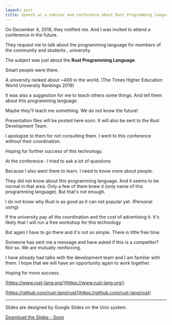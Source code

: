 ```yaml
---
layout: post
title: Speech at a seminar and conference about Rust Programming language
---
```


On December 4, 2018, they notified me.
And I was invited to attend a conference in the future.

They request me to talk about the programming language for members of the community and students , university.

The subject was just about the **Rust Programming Language**.

Smart people were there.

A university ranked about ~400 in the world. (The Times Higher Education World University Rankings 2019)

It was also a suggestion for me to teach others some things.
And tell them about this programming language.

Maybe they'll teach me something.
We do not know the future!

Presentation files will be posted here soon.
It will also be sent to the Rust Development Team.

I apologize to them for not consulting them.
I went to this conference without their coordination.

Hoping for further success of this technology.


At the conference :
I tried to ask a lot of questions

Because I also went there to learn.
I need to know more about people.

They did not know about this programming language.
And it seems to be normal in that area.
Only a few of them knew it (only name of this programming language).
But that's not enough.

I do not know why Rust is as good as it can not popular yet. (Personal using)

If the university pay all the coordination and the cost of advertising it.
It's likely that I will run a free workshop for this technology

But again I have to go there and it's not so simple.
There is little free time.



Someone has sent me a message and have asked if this is a competitor?
Not so.
We are mutually reinforcing.

I have already had talks with the development team and I am familiar with them.
I hope that we will have an opportunity again to work together.

Hoping for more success.


[https://www.rust-lang.org/](https://www.rust-lang.org/)

[https://github.com/rust-lang/rust](https://github.com/rust-lang/rust)


--------

Slides are designed by Google Slides on the Unix system.

[Download the Slides - Soon](#Download)
